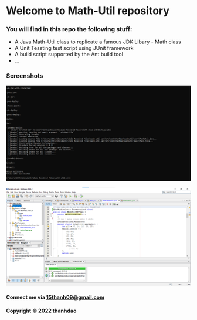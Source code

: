 # Welcome to Math-Util repository

### You will find in this repo the following stuff:

-   A Java Math-Util class to replicate a famous JDK Libary - Math class
-   A Unit Tessting test script using JUnit framework
-   A build script supported by the Ant build tool
-   ...

### Screenshots

![Build process with Ant](https://github.com/15thanh09/math-util-ant/blob/main/screenshot/Build%20process%20with%20Ant.png)

![Source code with Ant](https://github.com/15thanh09/math-util-ant/blob/main/screenshot/source-code-with-junit.png)

#### Connect me via 15thanh09@gmail.com

#### Copyright &#169; 2022 thanhdao

